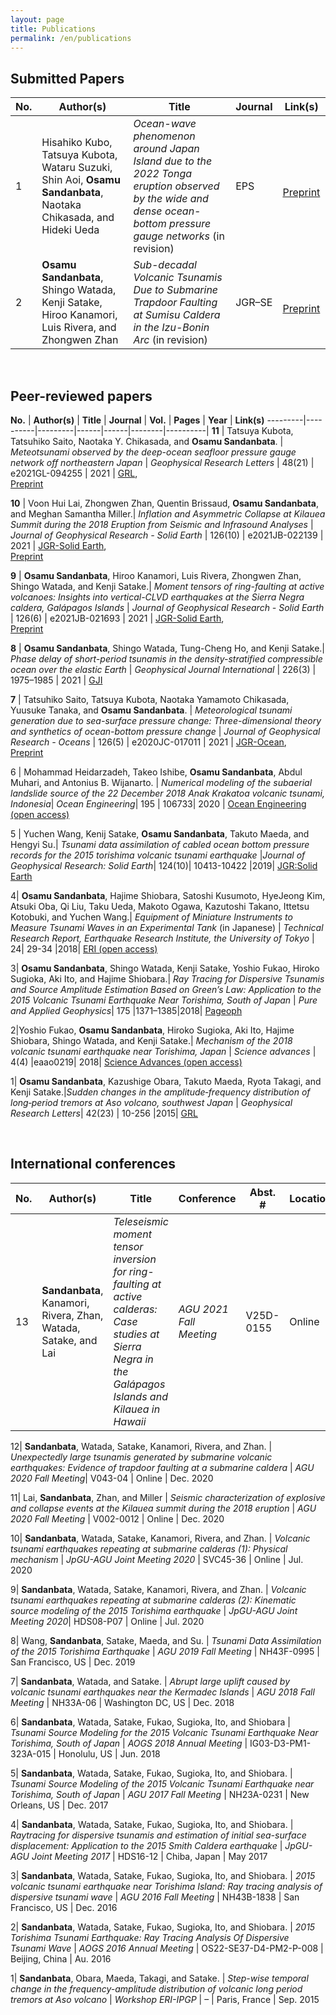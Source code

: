 ```yaml
---
layout: page
title: Publications
permalink: /en/publications
---
```


## Submitted Papers

**No.** | **Author(s)** | **Title** | **Journal** | **Link(s)**
-------|--------------|-----------|--------|----------|
1 | Hisahiko Kubo, Tatsuya Kubota, Wataru Suzuki, Shin Aoi, **Osamu Sandanbata**, Naotaka Chikasada, and Hideki Ueda | *Ocean-wave phenomenon around Japan Island due to the 2022 Tonga eruption observed by the wide and dense ocean-bottom pressure gauge networks* (in revision) | EPS |　[Preprint](https://www.researchsquare.com/article/rs-1464766/v1)
2 | **Osamu Sandanbata**,  Shingo Watada, Kenji Satake, Hiroo Kanamori, Luis Rivera, and Zhongwen Zhan | *Sub-decadal Volcanic Tsunamis Due to Submarine Trapdoor Faulting at Sumisu Caldera in the Izu-Bonin Arc* (in revision) | JGR–SE |　[Preprint](https://www.researchsquare.com/article/rs-1464766/v1)  
<br/>


## Peer-reviewed papers   

**No.** | **Author(s)** | **Title** | **Journal** | **Vol.** | **Pages** | **Year** | **Link(s)**
---------|----------|---------|------|------|--------|----------|
**11** | Tatsuya Kubota, Tatsuhiko Saito, Naotaka Y. Chikasada, and **Osamu Sandanbata**. | *Meteotsunami observed by the deep-ocean seafloor pressure gauge network off northeastern Japan* | *Geophysical Research Letters* | 48(21) | e2021GL-094255 | 2021 | [GRL](https://doi.org/10.1029/2021GL094255),<br> [Preprint](https://www.essoar.org/doi/10.1002/essoar.10506159.1)

**10** | Voon Hui Lai, Zhongwen Zhan, Quentin Brissaud, **Osamu Sandanbata**, and Meghan Samantha Miller.| *Inflation and Asymmetric Collapse at Kilauea Summit during the 2018 Eruption from Seismic and Infrasound Analyses* | *Journal of Geophysical Research - Solid Earth* | 126(10) | e2021JB-022139 | 2021 | [JGR-Solid Earth](https://doi.org/10.1029/2021JB022139),<br>[Preprint](https://www.essoar.org/doi/abs/10.1002/essoar.10506637.1)

**9** | **Osamu Sandanbata**, Hiroo Kanamori, Luis Rivera, Zhongwen Zhan, Shingo Watada, and Kenji Satake.| *Moment tensors of ring-faulting at active volcanoes: Insights into vertical-CLVD earthquakes at the Sierra Negra caldera, Galápagos Islands* | *Journal of Geophysical Research - Solid Earth* | 126(6) | e2021JB-021693 | 2021 | [JGR-Solid Earth](https://doi.org/10.1029/2021JB021693),<br>[Preprint](https://www.essoar.org/doi/10.1002/essoar.10505947.1)

**8** | **Osamu Sandanbata**, Shingo Watada, Tung-Cheng Ho, and Kenji Satake.| *Phase delay of short-period tsunamis in the density-stratified compressible ocean over the elastic Earth* | *Geophysical Journal International* | 226(3) | 1975–1985 | 2021 | [GJI](https://doi.org/10.1093/gji/ggab192)

**7** | Tatsuhiko Saito, Tatsuya Kubota, Naotaka Yamamoto Chikasada, Yuusuke Tanaka, and **Osamu Sandanbata**. | *Meteorological tsunami generation due to sea-surface pressure change: Three-dimensional theory and synthetics of ocean-bottom pressure change* | *Journal of Geophysical Research - Oceans* | 126(5) | e2020JC-017011 | 2021 | [JGR-Ocean](https://agupubs.onlinelibrary.wiley.com/doi/abs/10.1029/2020JC017011),<br>[Preprint](https://www.essoar.org/doi/10.1002/essoar.10504961.1)

6 | Mohammad Heidarzadeh, Takeo Ishibe, **Osamu Sandanbata**, Abdul Muhari, and Antonius B. Wijanarto. | *Numerical modeling of the subaerial landslide source of the 22 December 2018 Anak Krakatoa volcanic tsunami, Indonesia*| *Ocean Engineering*| 195 | 106733| 2020 | [Ocean Engineering (open access)](https://www.sciencedirect.com/science/article/pii/S0029801819308431)

5 | Yuchen Wang, Kenij Satake, **Osamu Sandanbata**, Takuto Maeda, and Hengyi Su.| *Tsunami data assimilation of cabled ocean bottom pressure records for the 2015 torishima volcanic tsunami earthquake* |*Journal of Geophysical Research: Solid Earth*| 124(10)| 10413-10422 |2019| [JGR:Solid Earth](https://agupubs.onlinelibrary.wiley.com/doi/full/10.1029/2019JB018056)

4| **Osamu Sandanbata**, Hajime Shiobara, Satoshi Kusumoto, HyeJeong Kim, Atsuki Oba, Qi Liu, Taku Ueda, Makoto Ogawa, Kazutoshi Takano, Ittetsu Kotobuki, and Yuchen Wang.| *Equipment of Miniature Instruments to Measure Tsunami Waves in an Experimental Tank* (in Japanese) | *Technical Research Report, Earthquake Research Institute, the University of Tokyo* | 24| 29-34 |2018| [ERI (open access)](http://www.eri.u-tokyo.ac.jp/GIHOU/archive/24_029-034.pdf)

3| **Osamu Sandanbata**, Shingo Watada, Kenji Satake, Yoshio Fukao, Hiroko Sugioka, Aki Ito, and Hajime Shiobara.| *Ray Tracing for Dispersive Tsunamis and Source Amplitude Estimation Based on Green’s Law: Application to the 2015 Volcanic Tsunami Earthquake Near Torishima, South of Japan* | *Pure and Applied Geophysics*| 175 |1371–1385|2018|  [Pageoph](https://doi.org/10.1007/s00024-017-1746-0)

2|Yoshio Fukao, **Osamu Sandanbata**, Hiroko Sugioka, Aki Ito, Hajime Shiobara, Shingo Watada, and Kenji Satake.| *Mechanism of the 2018 volcanic tsunami earthquake near Torishima, Japan* | *Science advances* | 4(4) |eaao0219| 2018| [Science Advances (open access)](https://doi.org/10.1126/sciadv.aao0219)

1| **Osamu Sandanbata**, Kazushige Obara, Takuto Maeda, Ryota Takagi, and Kenji Satake.|*Sudden changes in the amplitude‐frequency distribution of long‐period tremors at Aso volcano, southwest Japan* | *Geophysical Research Letters*| 42(23) | 10-256 |2015| [GRL](https://doi.org/10.1002/2015GL066443)

<br/>

## International conferences

**No.** | **Author(s)** | **Title** | **Conference** | **Abst. #** | **Location** | **Year**
---------|----------|---------|------|------|--------|--------|
13| **Sandanbata**, Kanamori, Rivera, Zhan, Watada, Satake, and Lai | *Teleseismic moment tensor inversion for ring-faulting at active calderas: Case studies at Sierra Negra in the Galápagos Islands and Kilauea in Hawaii* | *AGU 2021 Fall Meeting* | V25D-0155 | Online | Dec. 2021

12| **Sandanbata**, Watada, Satake, Kanamori, Rivera, and Zhan. | *Unexpectedly large tsunamis generated by submarine volcanic earthquakes: Evidence of trapdoor faulting at a submarine caldera* | *AGU 2020 Fall Meeting*| V043-04 | Online | Dec. 2020

11| Lai, **Sandanbata**, Zhan, and Miller | *Seismic characterization of explosive and collapse events at the Kilauea summit during the 2018 eruption* | *AGU 2020 Fall Meeting* | V002-0012 | Online | Dec. 2020

10| **Sandanbata**, Watada, Satake, Kanamori, Rivera, and Zhan. | *Volcanic tsunami earthquakes repeating at submarine calderas (1): Physical mechanism* | *JpGU-AGU Joint Meeting 2020* | SVC45-36 | Online | Jul. 2020

9| **Sandanbata**, Watada, Satake, Kanamori, Rivera, and Zhan. | *Volcanic tsunami earthquakes repeating at submarine calderas (2): Kinematic source modeling of the 2015 Torishima earthquake* | *JpGU-AGU Joint Meeting 2020*| HDS08-P07 | Online | Jul. 2020

8| Wang, **Sandanbata**, Satake, Maeda, and Su. | *Tsunami Data Assimilation of the 2015 Torishima Earthquake* | *AGU 2019 Fall Meeting* | NH43F-0995 | San Francisco, US | Dec. 2019

7| **Sandanbata**, Watada, and Satake. | *Abrupt large uplift caused by volcanic tsunami earthquakes near the Kermadec Islands* | *AGU 2018 Fall Meeting* | NH33A-06 | Washington DC, US | Dec. 2018

6| **Sandanbata**, Watada, Satake, Fukao, Sugioka, Ito, and Shiobara | *Tsunami Source Modeling for the 2015 Volcanic Tsunami Earthquake Near Torishima, South of Japan* | *AOGS 2018 Annual Meeting* | IG03-D3-PM1-323A-015 | Honolulu, US | Jun. 2018

5| **Sandanbata**, Watada, Satake, Fukao, Sugioka, Ito, and Shiobara. | *Tsunami Source Modeling of the 2015 Volcanic Tsunami Earthquake near Torishima, South of Japan* | *AGU 2017 Fall Meeting* | NH23A-0231 | New Orleans, US | Dec. 2017

4| **Sandanbata**, Watada, Satake, Fukao, Sugioka, Ito, and Shiobara. | *Raytracing for dispersive tsunamis and estimation of initial sea-surface displacement: Application to the 2015 Smith Caldera earthquake* | *JpGU-AGU Joint Meeting 2017* | HDS16-12 | Chiba, Japan | May 2017

3| **Sandanbata**, Watada, Satake, Fukao, Sugioka, Ito, and Shiobara. | *2015 volcanic tsunami earthquake near Torishima Island: Ray tracing analysis of dispersive tsunami wave* | *AGU 2016 Fall Meeting* | NH43B-1838 | San Francisco, US | Dec. 2016

2| **Sandanbata**, Watada, Satake, Fukao, Sugioka, Ito, and Shiobara. | *2015 Torishima Tsunami Earthquake: Ray Tracing Analysis Of Dispersive Tsunami Wave* | *AOGS 2016 Annual Meeting* | OS22-SE37-D4-PM2-P-008 |  Beijing, China | Au. 2016

1| **Sandanbata**, Obara, Maeda, Takagi, and Satake. | *Step-wise temporal change in the frequency-amplitude distribution of volcanic long period tremors at Aso volcano* | *Workshop ERI-IPGP* | – | Paris, France | Sep. 2015
